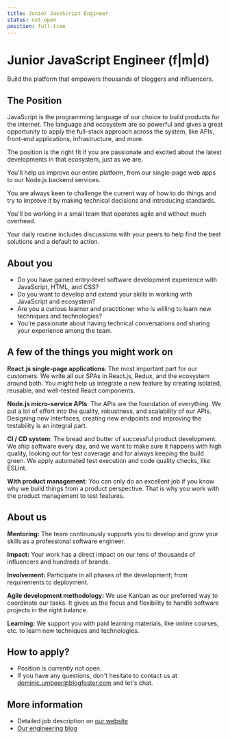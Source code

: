 ```yaml
---
title: Junior JavaScript Engineer
status: not-open
position: full-time
---
```


# Junior JavaScript Engineer (f|m|d)

Build the platform that empowers thousands of bloggers and influencers.

## The Position

JavaScript is the programming language of our choice to build products for the internet. The language and ecosystem are so powerful and gives a great opportunity to apply the full-stack approach across the system, like APIs, front-end applications, infrastructure, and more.

The position is the right fit if you are passionate and excited about the latest developments in that ecosystem, just as we are.

You'll help us improve our entire platform, from our single-page web apps to our Node.js backend services.

You are always keen to challenge the current way of how to do things and try to improve it by making technical decisions and introducing standards.

You'll be working in a small team that operates agile and without much overhead.

Your daily routine includes discussions with your peers to help find the best solutions and a default to action.

## About you

- Do you have gained entry-level software development experience with JavaScript, HTML, and CSS?
- Do you want to develop and extend your skills in working with JavaScript and ecosystem?
- Are you a curious learner and practitioner who is willing to learn new techniques and technologies?
- You’re passionate about having technical conversations and sharing your experience among the team.

## A few of the things you might work on

**React.js single-page applications**: The most important part for our customers. We write all our SPAs in React.js, Redux, and the ecosystem around both. You might help us integrate a new feature by creating isolated, reusable, and well-tested React components.

**Node.js micro-service APIs**: The APIs are the foundation of everything. We put a lot of effort into the quality, robustness, and scalability of our APIs. Designing new interfaces, creating new endpoints and improving the testability is an integral part.

**CI / CD system**: The bread and butter of successful product development. We ship software every day, and we want to make sure it happens with high quality, looking out for test coverage and for always keeping the build green. We apply automated test execution and code quality checks, like ESLint.

**With product management**: You can only do an excellent job if you know why we build things from a product perspective. That is why you work with the product management to test features.

## About us

**Mentoring:** The team continuously supports you to develop and grow your skills as a professional software engineer.

**Impact:** Your work has a direct impact on our tens of thousands of influencers and hundreds of brands.

**Involvement:** Participate in all phases of the development; from requirements to deployment.

**Agile development methodology:** We use Kanban as our preferred way to coordinate our tasks. It gives us the focus and flexibility to handle software projects in the right balance.

**Learning:** We support you with paid learning materials, like online courses, etc. to learn new techniques and technologies.

## How to apply?

- Position is currently not open.
- If you have any questions, don't hesitate to contact us at dominic.umbeer@blogfoster.com and let's chat.

## More information

- Detailed job description on [our website](https://www.blogfoster.com/engineering/jobs/javascript-engineer/)
- [Our engineering blog](https://engineering.blogfoster.com)
